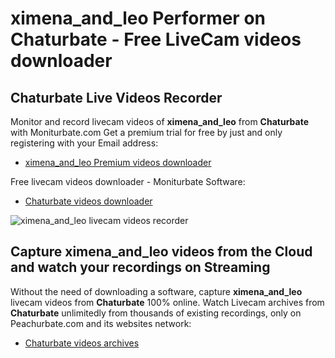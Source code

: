 # ximena_and_leo Performer on Chaturbate - Free LiveCam videos downloader

## Chaturbate Live Videos Recorder

Monitor and record livecam videos of **ximena_and_leo** from **Chaturbate** with Moniturbate.com
Get a premium trial for free by just and only registering with your Email address:
* [ximena_and_leo Premium videos downloader](https://moniturbate.com/request-demo-licence-key.html)

Free livecam videos downloader - Moniturbate Software:
* [Chaturbate videos downloader](https://moniturbate.com/moniturbate-download-software.html)

![ximena_and_leo livecam videos recorder](https://peachurnet.com/templates/moniturbate-software.png)


## Capture ximena_and_leo videos from the Cloud and watch your recordings on Streaming

Without the need of downloading a software, capture **ximena_and_leo** livecam videos from **Chaturbate** 100% online.
Watch Livecam archives from **Chaturbate** unlimitedly from thousands of existing recordings, only on Peachurbate.com and its websites network:
* [Chaturbate videos archives](https://peachurnet.com/)